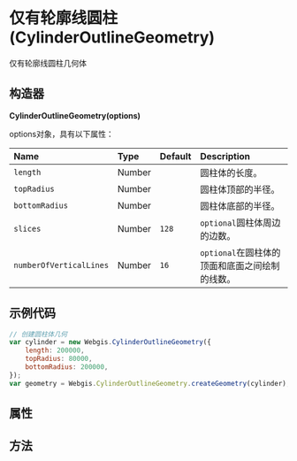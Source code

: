 # 仅有轮廓线圆柱(CylinderOutlineGeometry)

仅有轮廓线圆柱几何体

## 构造器

**CylinderOutlineGeometry(options)**

options对象，具有以下属性：

| Name                    | Type   | Default | Description                                    |
| :---------------------- | :----- | :------ | :--------------------------------------------- |
| `length`                | Number |         | 圆柱体的长度。                                 |
| `topRadius`             | Number |         | 圆柱体顶部的半径。                             |
| `bottomRadius`          | Number |         | 圆柱体底部的半径。                             |
| `slices`                | Number | `128`   | `optional`圆柱体周边的边数。                   |
| `numberOfVerticalLines` | Number | `16`    | `optional`在圆柱体的顶面和底面之间绘制的线数。 |

## 示例代码

```javascript
// 创建圆柱体几何
var cylinder = new Webgis.CylinderOutlineGeometry({
    length: 200000,
    topRadius: 80000,
    bottomRadius: 200000,
});
var geometry = Webgis.CylinderOutlineGeometry.createGeometry(cylinder);
```

## 属性

## 方法

